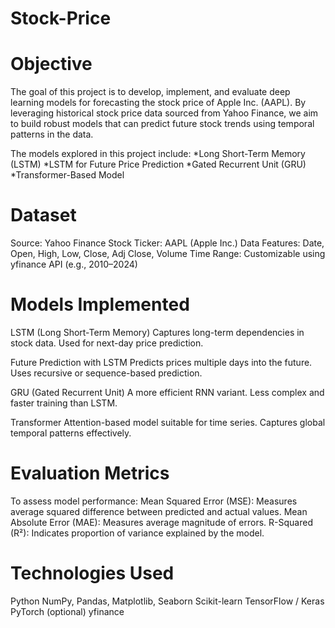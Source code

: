 # Stock-Price
# Objective
The goal of this project is to develop, implement, and evaluate deep learning models for forecasting the stock price of Apple Inc. (AAPL). By leveraging historical stock price data sourced from Yahoo Finance, we aim to build robust models that can predict future stock trends using temporal patterns in the data.

The models explored in this project include:
*Long Short-Term Memory (LSTM)
*LSTM for Future Price Prediction
*Gated Recurrent Unit (GRU)
*Transformer-Based Model

# Dataset
Source: Yahoo Finance
Stock Ticker: AAPL (Apple Inc.)
Data Features: Date, Open, High, Low, Close, Adj Close, Volume
Time Range: Customizable using yfinance API (e.g., 2010–2024)

# Models Implemented
LSTM (Long Short-Term Memory)
Captures long-term dependencies in stock data.
Used for next-day price prediction.

Future Prediction with LSTM
Predicts prices multiple days into the future.
Uses recursive or sequence-based prediction.

GRU (Gated Recurrent Unit)
A more efficient RNN variant.
Less complex and faster training than LSTM.

Transformer
Attention-based model suitable for time series.
Captures global temporal patterns effectively.

# Evaluation Metrics
To assess model performance:
Mean Squared Error (MSE): Measures average squared difference between predicted and actual values.
Mean Absolute Error (MAE): Measures average magnitude of errors.
R-Squared (R²): Indicates proportion of variance explained by the model.

# Technologies Used
Python
NumPy, Pandas, Matplotlib, Seaborn
Scikit-learn
TensorFlow / Keras
PyTorch (optional)
yfinance

